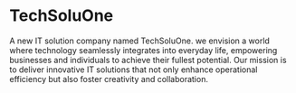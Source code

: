 # TechSoluOne
A new IT solution company named TechSoluOne. we envision a world where technology seamlessly integrates into everyday life, empowering businesses and individuals to achieve their fullest potential. Our mission is to deliver innovative IT solutions that not only enhance operational efficiency but also foster creativity and collaboration. 


